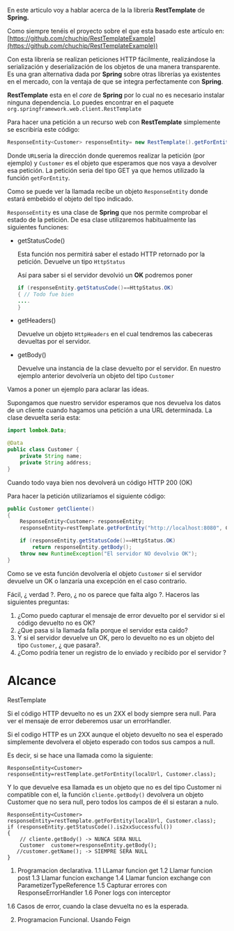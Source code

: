 En este articulo voy a hablar acerca de la la librería **RestTemplate** de **Spring.**

Como siempre tenéis el proyecto sobre el que esta basado este artículo en: [https://github.com/chuchip/RestTemplateExample](https://github.com/chuchip/RestTemplateExample))

Con esta librería  se realizan peticiones HTTP fácilmente, realizándose la serialización y deserialización  de los objetos de una manera transparente. Es una gran alternativa dada por **Spring** sobre otras librerías ya existentes en el mercado, con la ventaja de que se integra perfectamente con **Spring**.

**RestTemplate** esta en el *core* de **Spring** por lo cual no es necesario instalar ninguna dependencia. Lo puedes encontrar en el paquete `org.springframework.web.client.RestTemplate`

Para hacer una petición a un recurso web con **RestTemplate**  simplemente se escribiría este código:

```java
ResponseEntity<Customer> responseEntity= new RestTemplate().getForEntity(URL, Customer.class);
```

Donde `URL`seria la dirección donde queremos realizar la petición (por ejemplo) y `Customer` es el objeto que esperamos que nos vaya a devolver esa petición. La petición seria del tipo GET ya que hemos utilizado la función `getForEntity`.

Como se puede ver la llamada recibe un objeto `ResponseEntity` donde estará embebido el objeto del tipo indicado.

`ResponseEntity` es una clase de **Spring**  que nos permite comprobar el estado de la petición.  De esa clase utilizaremos habitualmente las siguientes funciones:

- getStatusCode() 

  Esta función nos permitirá saber el estado HTTP retornado por la petición. Devuelve un tipo `HttpStatus`

  Así para saber si el servidor devolvió un **OK** podremos poner 

  ```java
  if (responseEntity.getStatusCode()==HttpStatus.OK)
  { // Todo fue bien
  ....
  }
  ```

* getHeaders()

  Devuelve un objeto `HttpHeaders` en el cual tendremos las cabeceras devueltas por el servidor.

* getBody()

  Devuelve una instancia de la clase devuelto por el servidor. En nuestro ejemplo anterior devolvería un objeto del tipo `Customer`

Vamos a poner un ejemplo para aclarar las ideas.

Supongamos que nuestro servidor esperamos que nos devuelva los datos de un cliente cuando hagamos una petición a una URL determinada. La clase devuelta seria esta:

```java
import lombok.Data;

@Data
public class Customer {
	private String name;
	private String address;
}
```

Cuando todo vaya bien nos devolverá un código HTTP 200 (OK)

Para hacer la petición utilizaríamos el siguiente código:

```java
public Customer getCliente()
{
    ResponseEntity<Customer> responseEntity;
    responseEntity=restTemplate.getForEntity("http://localhost:8080", Customer.class);

    if (responseEntity.getStatusCode()==HttpStatus.OK)
        return responseEntity.getBody();
    throw new RuntimeException("El servidor NO devolvio OK");
}
```

Como se ve esta función devolvería el objeto `Customer` si el servidor devuelve un OK o lanzaría una excepción en el caso contrario. 

Fácil, ¿ verdad ?. Pero, ¿ no os parece que falta algo ?. Haceros las siguientes preguntas:

1. ¿Como puedo capturar el mensaje de error devuelto por el servidor si el código devuelto no es OK?
2. ¿Que pasa si la llamada falla porque el servidor esta caído?
3. Y si el servidor devuelve un OK, pero lo devuelto no es un objeto del tipo `Customer`,  ¿ que pasara?.
4. ¿Como podría tener un registro de lo enviado y recibido por el servidor ?







# Alcance

RestTemplate 

Si el código HTTP  devuelto no es un 2XX el body siempre sera null. 
Para ver el mensaje de error deberemos usar un errorHandler.

Si el codigo HTTP es un 2XX aunque el objeto devuelto no sea el esperado simplemente devolvera el objeto esperado con todos sus campos a null.

Es decir, si se hace  una llamada como la siguiente:

```
ResponseEntity<Customer> responseEntity=restTemplate.getForEntity(localUrl, Customer.class);
```

Y lo que devuelve esa llamada es un objeto que no es del tipo Customer ni compatible con el, la función `cliente.getBody()` devolvera un objeto Customer que no sera null, pero todos los campos de él si estaran a nulo.

```
ResponseEntity<Customer> responseEntity=restTemplate.getForEntity(localUrl, Customer.class);
if (responseEntity.getStatusCode().is2xxSuccessful())
{
	// cliente.getBody() -> NUNCA SERA NULL
	Customer  customer=responseEntity.getBody();
   //customer.getName(); -> SIEMPRE SERA NULL
}
```

 

1. Programacion declarativa.
1.1 LLamar funcion get
1.2 Llamar funcion post
1.3 Llamar funcion exchange
1.4 Llamar funcion exchange con ParametizerTypeReference
1.5 Capturar errores con ResponseErrorHandler
1.6 Poner logs con interceptor

1.6 Casos de error, cuando la clase devuelta no es la esperada.

2. Programacion Funcional. Usando Feign




